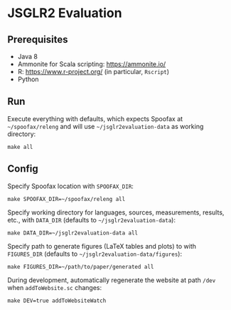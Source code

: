 # JSGLR2 Evaluation

## Prerequisites

 - Java 8
 - Ammonite for Scala scripting: https://ammonite.io/
 - R: https://www.r-project.org/ (in particular, `Rscript`)
 - Python

## Run

Execute everything with defaults, which expects Spoofax at `~/spoofax/releng` and will use `~/jsglr2evaluation-data` as working directory:

```
make all
```

## Config

Specify Spoofax location with `SPOOFAX_DIR`:

```
make SPOOFAX_DIR=~/spoofax/releng all
```

Specify working directory for languages, sources, measurements, results, etc., with `DATA_DIR` (defaults to `~/jsglr2evaluation-data`):

```
make DATA_DIR=~/jsglr2evaluation-data all
```

Specify path to generate figures (LaTeX tables and plots) to with `FIGURES_DIR` (defaults to `~/jsglr2evaluation-data/figures`):

```
make FIGURES_DIR=~/path/to/paper/generated all
```

During development, automatically regenerate the website at path `/dev` when `addToWebsite.sc` changes:

```
make DEV=true addToWebsiteWatch
```
